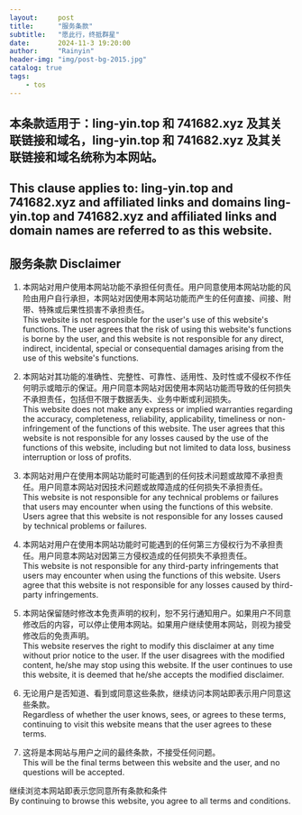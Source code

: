 ```yaml
---
layout:     post
title:      "服务条款"
subtitle:   "愿此行，终抵群星"
date:       2024-11-3 19:20:00
author:     "Rainyin"
header-img: "img/post-bg-2015.jpg"
catalog: true
tags:
    - tos
---
```

## 本条款适用于：ling-yin.top 和 741682.xyz 及其关联链接和域名，ling-yin.top 和 741682.xyz 及其关联链接和域名统称为本网站。
## This clause applies to: ling-yin.top and 741682.xyz and affiliated links and domains ling-yin.top and 741682.xyz and affiliated links and domain names are referred to as this website.

## 服务条款 Disclaimer

1. 本网站对用户使用本网站功能不承担任何责任。用户同意使用本网站功能的风险由用户自行承担，本网站对因使用本网站功能而产生的任何直接、间接、附带、特殊或后果性损害不承担责任。  
   This website is not responsible for the user's use of this website's functions. The user agrees that the risk of using this website's functions is borne by the user, and this website is not responsible for any direct, indirect, incidental, special or consequential damages arising from the use of this website's functions.

2. 本网站对其功能的准确性、完整性、可靠性、适用性、及时性或不侵权不作任何明示或暗示的保证。用户同意本网站对因使用本网站功能而导致的任何损失不承担责任，包括但不限于数据丢失、业务中断或利润损失。  
   This website does not make any express or implied warranties regarding the accuracy, completeness, reliability, applicability, timeliness or non-infringement of the functions of this website. The user agrees that this website is not responsible for any losses caused by the use of the functions of this website, including but not limited to data loss, business interruption or loss of profits.

3. 本网站对用户在使用本网站功能时可能遇到的任何技术问题或故障不承担责任。用户同意本网站对因技术问题或故障造成的任何损失不承担责任。  
   This website is not responsible for any technical problems or failures that users may encounter when using the functions of this website. Users agree that this website is not responsible for any losses caused by technical problems or failures.

4. 本网站对用户在使用本网站功能时可能遇到的任何第三方侵权行为不承担责任。用户同意本网站对因第三方侵权造成的任何损失不承担责任。  
   This website is not responsible for any third-party infringements that users may encounter when using the functions of this website. Users agree that this website is not responsible for any losses caused by third-party infringements.

5. 本网站保留随时修改本免责声明的权利，恕不另行通知用户。如果用户不同意修改后的内容，可以停止使用本网站。如果用户继续使用本网站，则视为接受修改后的免责声明。  
   This website reserves the right to modify this disclaimer at any time without prior notice to the user. If the user disagrees with the modified content, he/she may stop using this website. If the user continues to use this website, it is deemed that he/she accepts the modified disclaimer.

6. 无论用户是否知道、看到或同意这些条款，继续访问本网站即表示用户同意这些条款。  
   Regardless of whether the user knows, sees, or agrees to these terms, continuing to visit this website means that the user agrees to these terms.

7. 这将是本网站与用户之间的最终条款，不接受任何问题。  
   This will be the final terms between this website and the user, and no questions will be accepted.

继续浏览本网站即表示您同意所有条款和条件  
By continuing to browse this website, you agree to all terms and conditions.
